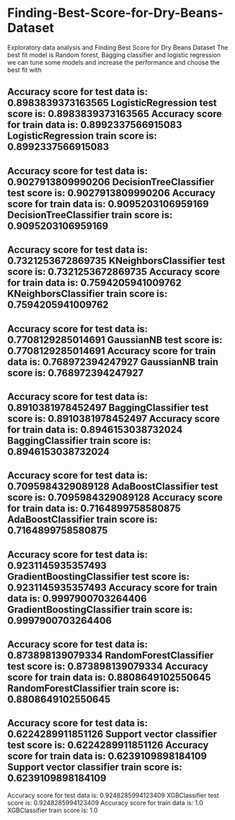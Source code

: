 # Finding-Best-Score-for-Dry-Beans-Dataset
Exploratory data analysis and Finding Best Score for Dry Beans Dataset
The best fit model is Random forest, Bagging classifier and logistic regression we can tune some models and increase the performance and choose the best fit with 

Accuracy score for test data is: 0.8983839373163565
LogisticRegression test score is:  0.8983839373163565
Accuracy score for train data is: 0.8992337566915083
LogisticRegression train score is:  0.8992337566915083
---------------------------------------------------------------------------------
Accuracy score for test data is: 0.9027913809990206
DecisionTreeClassifier test score is:  0.9027913809990206
Accuracy score for train data is: 0.9095203106959169
DecisionTreeClassifier train score is:  0.9095203106959169
---------------------------------------------------------------------------------
Accuracy score for test data is: 0.7321253672869735
KNeighborsClassifier test score is:  0.7321253672869735
Accuracy score for train data is: 0.7594205941009762
KNeighborsClassifier train score is:  0.7594205941009762
---------------------------------------------------------------------------------
Accuracy score for test data is: 0.7708129285014691
GaussianNB test score is:  0.7708129285014691
Accuracy score for train data is: 0.768972394247927
GaussianNB train score is:  0.768972394247927
---------------------------------------------------------------------------------
Accuracy score for test data is: 0.8910381978452497
BaggingClassifier test score is:  0.8910381978452497
Accuracy score for train data is: 0.8946153038732024
BaggingClassifier train score is:  0.8946153038732024
---------------------------------------------------------------------------------
Accuracy score for test data is: 0.7095984329089128
AdaBoostClassifier test score is:  0.7095984329089128
Accuracy score for train data is: 0.7164899758580875
AdaBoostClassifier train score is:  0.7164899758580875
---------------------------------------------------------------------------------
Accuracy score for test data is: 0.9231145935357493
GradientBoostingClassifier test score is:  0.9231145935357493
Accuracy score for train data is: 0.9997900703264406
GradientBoostingClassifier train score is:  0.9997900703264406
---------------------------------------------------------------------------------
Accuracy score for test data is: 0.873898139079334
RandomForestClassifier test score is:  0.873898139079334
Accuracy score for train data is: 0.8808649102550645
RandomForestClassifier train score is:  0.8808649102550645
---------------------------------------------------------------------------------
Accuracy score for test data is: 0.6224289911851126
Support vector classifier test score is:  0.6224289911851126
Accuracy score for train data is: 0.6239109898184109
Support vector classifier train score is:  0.6239109898184109
---------------------------------------------------------------------------------
Accuracy score for test data is: 0.9248285994123409
XGBClassifier test score is:  0.9248285994123409
Accuracy score for train data is: 1.0
XGBClassifier train score is:  1.0
